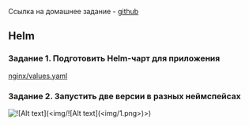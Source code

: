 Ссылка на домашнее задание - [github](https://github.com/netology-code/kuber-homeworks/blob/main/2.5/2.5.md)

## Helm
### Задание 1. Подготовить Helm-чарт для приложения
[nginx/values.yaml](nginx/values.yaml) 

### Задание 2. Запустить две версии в разных неймспейсах


![!\[Alt text\](<img/!\[Alt text\](<img/1.png>)>)](<img/1.png>)

